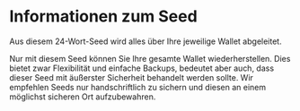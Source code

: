# Informationen zum Seed

Aus diesem 24-Wort-Seed wird alles über Ihre jeweilige Wallet abgeleitet.

Nur mit diesem Seed können Sie Ihre gesamte Wallet wiederherstellen. Dies bietet zwar Flexibilität und einfache Backups, bedeutet aber auch, dass dieser Seed mit äußerster Sicherheit behandelt werden sollte. Wir empfehlen Seeds nur handschriftlich zu sichern und diesen an einem möglichst sicheren Ort aufzubewahren.
